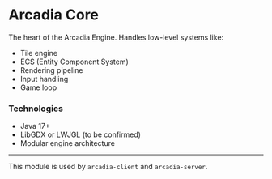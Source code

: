# Arcadia Core

The heart of the Arcadia Engine. Handles low-level systems like:
- Tile engine
- ECS (Entity Component System)
- Rendering pipeline
- Input handling
- Game loop

### Technologies
- Java 17+
- LibGDX or LWJGL (to be confirmed)
- Modular engine architecture

---

This module is used by `arcadia-client` and `arcadia-server`.
